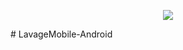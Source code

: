<p align="center"> 
<img src="https://user-images.githubusercontent.com/46169333/75112610-b48b9480-5645-11ea-896d-88dc99960f26.png">
</p>
 # LavageMobile-Android

